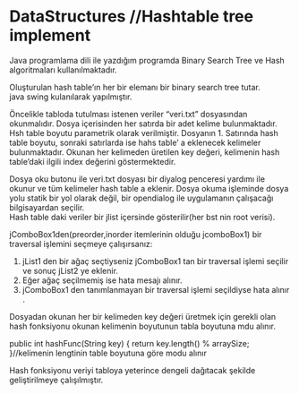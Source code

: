 # DataStructures  //Hashtable tree implement

Java programlama dili ile yazdığım programda Binary Search Tree ve Hash algoritmaları kullanılmaktadır.

Oluşturulan hash table’ın her bir elemanı bir binary search tree tutar.  
java swing kulanılarak yapılmıştır.

Öncelikle tabloda tutulması istenen veriler “veri.txt” dosyasından okunmalıdır. Dosya içerisinden her satırda bir adet kelime bulunmaktadır. Hsh table boyutu parametrik olarak verilmiştir. Dosyanın 1. Satırında hash table boyutu, sonraki satırlarda ise hahs table’ a eklenecek kelimeler bulunmaktadır. Okunan her kelimeden üretilen key değeri, kelimenin hash table’daki ilgili index değerini göstermektedir. 

Dosya oku butonu ile veri.txt dosyası bir diyalog penceresi yardımı ile okunur ve tüm kelimeler hash table a eklenir. Dosya okuma işleminde dosya yolu statik bir yol olarak değil, bir opendialog ile uygulamanın çalışacağı bilgisayardan seçilir.  
Hash table daki veriler bir jlist içersinde gösterilir(her bst nin root verisi). 

jComboBox1den(preorder,inorder itemlerinin olduğu jcomboBox1) bir traversal işlemini  seçmeye çalışırsanız:
1.	jList1 den bir ağaç seçtiyseniz  jComboBox1 tan bir traversal işlemi  seçilir ve sonuç jList2 ye eklenir.
2.	Eğer ağaç seçilmemiş  ise hata mesajı alınır.
3.	jComboBox1 den tanımlanmayan bir traversal işlemi seçildiyse hata alınır .


   

Dosyadan okunan her bir kelimeden key değeri üretmek için gerekli olan hash fonksiyonu okunan kelimenin boyutunun tabla boyutuna mdu alınır.

public int hashFunc(String key) {
        return key.length() % arraySize; 
    }//kelimenin lengtinin table boyutuna göre modu alınır
    
Hash fonksiyonu veriyi tabloya yeterince dengeli dağıtacak şekilde geliştirilmeye çalışılmıştır.
